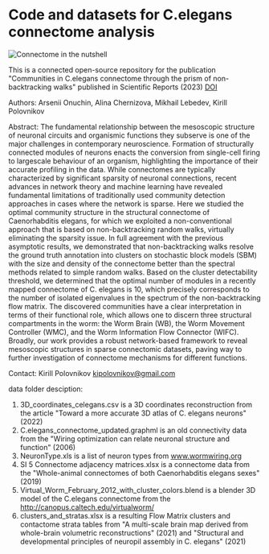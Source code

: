 # Code and datasets for C.elegans connectome analysis

![Connectome in the nutshell](https://media.giphy.com/media/rPE4X4EKTtiSUKWwX8/giphy-downsized-large.gif)

This is a connected open-source repository for the publication "Communities in C.elegans connectome through the prism of non-backtracking walks" published in Scientific Reports (2023)
[DOI](https://doi.org/10.1038/s41598-023-49503-5)

Authors: Arsenii Onuchin, Alina Chernizova, Mikhail Lebedev, Kirill Polovnikov

Abstract:
The fundamental relationship between the mesoscopic structure of neuronal circuits and organismic functions they subserve is one of the major challenges in contemporary neuroscience. Formation
of structurally connected modules of neurons enacts the conversion from single-cell firing to largescale behaviour of an organism, highlighting the importance of their accurate profiling in the data.
While connectomes are typically characterized by significant sparsity of neuronal connections, recent advances in network theory and machine learning have revealed fundamental limitations of traditionally used community detection approaches in cases where the network is sparse. Here we
studied the optimal community structure in the structural connectome of Caenorhabditis elegans, for which we exploited a non-conventional approach that is based on non-backtracking random walks,
virtually eliminating the sparsity issue. In full agreement with the previous asymptotic results, we demonstrated that non-backtracking walks resolve the ground truth annotation into clusters on
stochastic block models (SBM) with the size and density of the connectome better than the spectral methods related to simple random walks. Based on the cluster detectability threshold, we determined
that the optimal number of modules in a recently mapped connectome of C. elegans is 10, which precisely corresponds to the number of isolated eigenvalues in the spectrum of the non-backtracking
flow matrix. The discovered communities have a clear interpretation in terms of their functional role, which allows one to discern three structural compartments in the worm: the Worm Brain (WB), the
Worm Movement Controller (WMC), and the Worm Information Flow Connector (WIFC). Broadly, our work provides a robust network-based framework to reveal mesoscopic structures in sparse
connectomic datasets, paving way to further investigation of connectome mechanisms for different functions.

Contact: 
Kirill Polovnikov
kipolovnikov@gmail.com


data folder desciption:
1. 3D_coordinates_celegans.csv is a 3D coordinates reconstruction from the article "Toward a more accurate 3D atlas of C. elegans neurons" (2022)
2. C.elegans_connectome_updated.graphml is an old connectivity data from the "Wiring optimization can relate neuronal structure and function" (2006) 
3. NeuronType.xls is a list of neuron types from www.wormwiring.org
4. SI 5 Connectome adjacency matrices.xlsx is a connectome data from the "Whole-animal connectomes of both Caenorhabditis elegans sexes" (2019)
5. Virtual_Worm_February_2012_with_cluster_colors.blend is a blender 3D model of the C.elegans connectome from the http://canopus.caltech.edu/virtualworm/
6. clusters_and_stratas.xlsx is a resulting Flow Matrix clusters and contactome strata tables from "A multi-scale brain map derived from whole-brain volumetric
reconstructions" (2021) and "Structural and developmental principles of neuropil assembly in C. elegans" (2021) 

